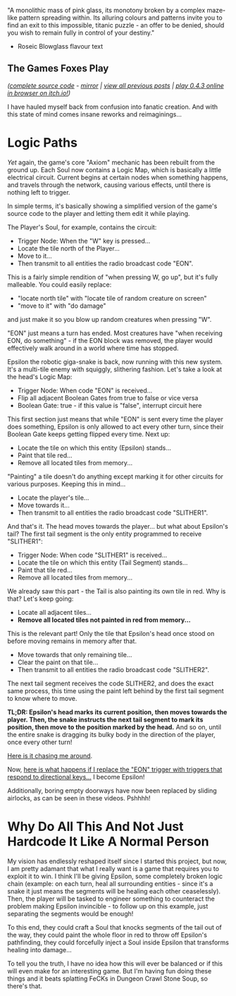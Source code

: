 "A monolithic mass of pink glass, its monotony broken by a complex maze-like pattern spreading within. Its alluring colours and patterns invite you to find an exit to this impossible, titanic puzzle - an offer to be denied, should you wish to remain fully in control of your destiny."

- Roseic Blowglass flavour text

## The Games Foxes Play
*([complete source code](https://github.com/Oneirical/The-Games-Foxes-Play) - [mirror](https://codeberg.org/Oneirical/The-Games-Foxes-Play) | [view all previous posts](https://github.com/Oneirical/The-Games-Foxes-Play/tree/main/design/Development%20Logs) | [play 0.4.3 online in browser on itch.io!](https://oneirical.itch.io/tgfp))*

I have hauled myself back from confusion into fanatic creation. And with this state of mind comes insane reworks and reimaginings...

# Logic Paths

*Yet* again, the game's core "Axiom" mechanic has been rebuilt from the ground up. Each Soul now contains a Logic Map, which is basically a little electrical circuit. Current begins at certain nodes when something happens, and travels through the network, causing various effects, until there is nothing left to trigger.

In simple terms, it's basically showing a simplified version of the game's source code to the player and letting them edit it while playing.

The Player's Soul, for example, contains the circuit:

* Trigger Node: When the "W" key is pressed...
* Locate the tile north of the Player...
* Move to it...
* Then transmit to all entities the radio broadcast code "EON".

This is a fairly simple rendition of "when pressing W, go up", but it's fully malleable. You could easily replace:

* "locate north tile" with "locate tile of random creature on screen" 
* "move to it" with "do damage" 

and just make it so you blow up random creatures when pressing "W".

"EON" just means a turn has ended. Most creatures have "when receiving EON, do something" - if the EON block was removed, the player would effectively walk around in a world where time has stopped.

Epsilon the robotic giga-snake is back, now running with this new system. It's a multi-tile enemy with squiggly, slithering fashion. Let's take a look at the head's Logic Map:

* Trigger Node: When code "EON" is received...
* Flip all adjacent Boolean Gates from true to false or vice versa
* Boolean Gate: true - if this value is "false", interrupt circuit here

This first section just means that while "EON" is sent every time the player does something, Epsilon is only allowed to act every other turn, since their Boolean Gate keeps getting flipped every time. Next up:

* Locate the tile on which this entity (Epsilon) stands...
* Paint that tile red...
* Remove all located tiles from memory...

"Painting" a tile doesn't do anything except marking it for other circuits for various purposes. Keeping this in mind...

* Locate the player's tile...
* Move towards it...
* Then transmit to all entities the radio broadcast code "SLITHER1".

And that's it. The head moves towards the player... but what about Epsilon's tail? The first tail segment is the only entity programmed to receive "SLITHER1":

* Trigger Node: When code "SLITHER1" is received...
* Locate the tile on which this entity (Tail Segment) stands...
* Paint that tile red...
* Remove all located tiles from memory...

We already saw this part - the Tail is also painting its own tile in red. Why is that? Let's keep going:

* Locate all adjacent tiles...
* **Remove all located tiles not painted in red from memory...**

This is the relevant part! Only the tile that Epsilon's head once stood on before moving remains in memory after that.

* Move towards that only remaining tile...
* Clear the paint on that tile...
* Then transmit to all entities the radio broadcast code "SLITHER2".

The next tail segment receives the code SLITHER2, and does the exact same process, this time using the paint left behind by the first tail segment to know where to move.

**TL;DR: Epsilon's head marks its current position, then moves towards the player. Then, the snake instructs the next tail segment to mark its position, then move to the position marked by the head.** And so on, until the entire snake is dragging its bulky body in the direction of the player, once every other turn!

[Here is it chasing me around]().

Now, [here is what happens if I replace the "EON" trigger with triggers that respond to directional keys...]() I become Epsilon!

Additionally, boring empty doorways have now been replaced by sliding airlocks, as can be seen in these videos. Pshhhh!

# Why Do All This And Not Just Hardcode It Like A Normal Person

My vision has endlessly reshaped itself since I started this project, but now, I am pretty adamant that what I really want is a game that requires you to exploit it to win. I think I'll be giving Epsilon, some completely broken logic chain (example: on each turn, heal all surrounding entities - since it's a snake it just means the segments will be healing each other ceaselessly). Then, the player will be tasked to engineer something to counteract the problem making Epsilon invincible - to follow up on this example, just separating the segments would be enough!

To this end, they could craft a Soul that knocks segments of the tail out of the way, they could paint the whole floor in red to throw off Epsilon's pathfinding, they could forcefully inject a Soul inside Epsilon that transforms healing into damage...

To tell you the truth, I have no idea how this will ever be balanced or if this will even make for an interesting game. But I'm having fun doing these things and it beats splatting FeCKs in Dungeon Crawl Stone Soup, so there's that.